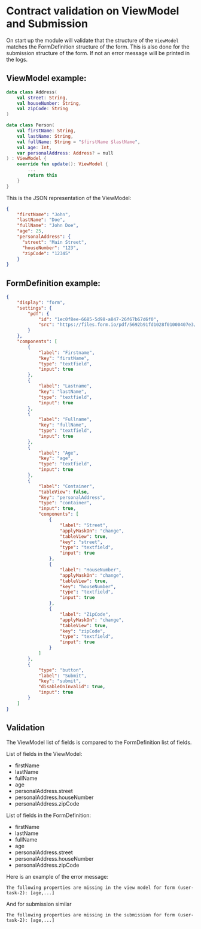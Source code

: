 # Contract validation on ViewModel and Submission

On start up the module will validate that the structure of the `ViewModel` matches the FormDefinition structure of the form. 
This is also done for the submission structure of the form. If not an error message will be printed in the logs.

## ViewModel example:
```kotlin
data class Address(
    val street: String,
    val houseNumber: String,
    val zipCode: String
)

data class Person(
    val firstName: String,
    val lastName: String,
    val fullName: String = "$firstName $lastName",
    val age: Int,
    var personalAddress: Address? = null
) : ViewModel {
    override fun update(): ViewModel {
        ...
        return this
    }
}
```

This is the JSON representation of the ViewModel:
```json
{
    "firstName": "John",
    "lastName": "Doe",
    "fullName": "John Doe",
    "age": 25,
    "personalAddress": {
      "street": "Main Street",
      "houseNumber": "123",
      "zipCode": "12345"
    }
}
```

## FormDefinition example:
```json
{
    "display": "form",
    "settings": {
        "pdf": {
            "id": "1ec0f8ee-6685-5d98-a847-26f67b67d6f0",
            "src": "https://files.form.io/pdf/5692b91fd1028f01000407e3/file/1ec0f8ee-6685-5d98-a847-26f67b67d6f0"
        }
    },
    "components": [
        {
            "label": "Firstname",
            "key": "firstName",
            "type": "textfield",
            "input": true
        },
        {
            "label": "Lastname",
            "key": "lastName",
            "type": "textfield",
            "input": true
        },
        {
            "label": "Fullname",
            "key": "fullName",
            "type": "textfield",
            "input": true
        },
        {
            "label": "Age",
            "key": "age",
            "type": "textfield",
            "input": true
        },
        {
            "label": "Container",
            "tableView": false,
            "key": "personalAddress",
            "type": "container",
            "input": true,
            "components": [
                {
                    "label": "Street",
                    "applyMaskOn": "change",
                    "tableView": true,
                    "key": "street",
                    "type": "textfield",
                    "input": true
                },
                {
                    "label": "HouseNumber",
                    "applyMaskOn": "change",
                    "tableView": true,
                    "key": "houseNumber",
                    "type": "textfield",
                    "input": true
                },
                {
                    "label": "ZipCode",
                    "applyMaskOn": "change",
                    "tableView": true,
                    "key": "zipCode",
                    "type": "textfield",
                    "input": true
                }
            ]
        },
        {
            "type": "button",
            "label": "Submit",
            "key": "submit",
            "disableOnInvalid": true,
            "input": true
        }
    ]
}
```

## Validation

The ViewModel list of fields is compared to the FormDefinition list of fields.

List of fields in the ViewModel:
- firstName
- lastName
- fullName
- age
- personalAddress.street
- personalAddress.houseNumber
- personalAddress.zipCode


List of fields in the FormDefinition:
- firstName
- lastName
- fullName
- age
- personalAddress.street
- personalAddress.houseNumber
- personalAddress.zipCode

Here is an example of the error message:
```
The following properties are missing in the view model for form (user-task-2): [age,...]
```
And for submission similar
```
The following properties are missing in the submission for form (user-task-2): [age,...]
```
